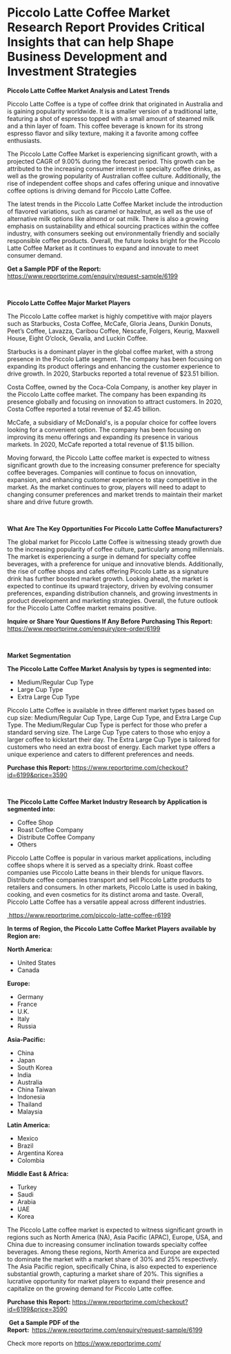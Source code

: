 <p><h1>Piccolo Latte Coffee Market Research Report Provides Critical Insights that can help Shape Business Development and Investment Strategies</h1></p><p><strong>Piccolo Latte Coffee Market Analysis and Latest Trends</strong></p>
<p><p>Piccolo Latte Coffee is a type of coffee drink that originated in Australia and is gaining popularity worldwide. It is a smaller version of a traditional latte, featuring a shot of espresso topped with a small amount of steamed milk and a thin layer of foam. This coffee beverage is known for its strong espresso flavor and silky texture, making it a favorite among coffee enthusiasts.</p><p>The Piccolo Latte Coffee Market is experiencing significant growth, with a projected CAGR of 9.00% during the forecast period. This growth can be attributed to the increasing consumer interest in specialty coffee drinks, as well as the growing popularity of Australian coffee culture. Additionally, the rise of independent coffee shops and cafes offering unique and innovative coffee options is driving demand for Piccolo Latte Coffee.</p><p>The latest trends in the Piccolo Latte Coffee Market include the introduction of flavored variations, such as caramel or hazelnut, as well as the use of alternative milk options like almond or oat milk. There is also a growing emphasis on sustainability and ethical sourcing practices within the coffee industry, with consumers seeking out environmentally friendly and socially responsible coffee products. Overall, the future looks bright for the Piccolo Latte Coffee Market as it continues to expand and innovate to meet consumer demand.</p></p>
<p><strong>Get a Sample PDF of the Report:&nbsp;</strong> <a href="https://www.reportprime.com/enquiry/request-sample/6199">https://www.reportprime.com/enquiry/request-sample/6199</a></p>
<p>&nbsp;</p>
<p><strong>Piccolo Latte Coffee Major Market Players</strong></p>
<p><p>The Piccolo Latte coffee market is highly competitive with major players such as Starbucks, Costa Coffee, McCafe, Gloria Jeans, Dunkin Donuts, Peet’s Coffee, Lavazza, Caribou Coffee, Nescafe, Folgers, Keurig, Maxwell House, Eight O’clock, Gevalia, and Luckin Coffee.</p><p>Starbucks is a dominant player in the global coffee market, with a strong presence in the Piccolo Latte segment. The company has been focusing on expanding its product offerings and enhancing the customer experience to drive growth. In 2020, Starbucks reported a total revenue of $23.51 billion.</p><p>Costa Coffee, owned by the Coca-Cola Company, is another key player in the Piccolo Latte coffee market. The company has been expanding its presence globally and focusing on innovation to attract customers. In 2020, Costa Coffee reported a total revenue of $2.45 billion.</p><p>McCafe, a subsidiary of McDonald's, is a popular choice for coffee lovers looking for a convenient option. The company has been focusing on improving its menu offerings and expanding its presence in various markets. In 2020, McCafe reported a total revenue of $1.15 billion.</p><p>Moving forward, the Piccolo Latte coffee market is expected to witness significant growth due to the increasing consumer preference for specialty coffee beverages. Companies will continue to focus on innovation, expansion, and enhancing customer experience to stay competitive in the market. As the market continues to grow, players will need to adapt to changing consumer preferences and market trends to maintain their market share and drive future growth.</p></p>
<p>&nbsp;</p>
<p><strong>What Are The Key Opportunities For Piccolo Latte Coffee Manufacturers?</strong></p>
<p><p>The global market for Piccolo Latte Coffee is witnessing steady growth due to the increasing popularity of coffee culture, particularly among millennials. The market is experiencing a surge in demand for specialty coffee beverages, with a preference for unique and innovative blends. Additionally, the rise of coffee shops and cafes offering Piccolo Latte as a signature drink has further boosted market growth. Looking ahead, the market is expected to continue its upward trajectory, driven by evolving consumer preferences, expanding distribution channels, and growing investments in product development and marketing strategies. Overall, the future outlook for the Piccolo Latte Coffee market remains positive.</p></p>
<p><strong>Inquire or Share Your Questions If Any Before Purchasing This Report:</strong> <a href="https://www.reportprime.com/enquiry/pre-order/6199">https://www.reportprime.com/enquiry/pre-order/6199</a></p>
<p>&nbsp;</p>
<p><strong>Market Segmentation</strong></p>
<p><strong>The Piccolo Latte Coffee Market Analysis by types is segmented into:</strong></p>
<p><ul><li>Medium/Regular Cup Type</li><li>Large Cup Type</li><li>Extra Large Cup Type</li></ul></p>
<p><p>Piccolo Latte Coffee is available in three different market types based on cup size: Medium/Regular Cup Type, Large Cup Type, and Extra Large Cup Type. The Medium/Regular Cup Type is perfect for those who prefer a standard serving size. The Large Cup Type caters to those who enjoy a larger coffee to kickstart their day. The Extra Large Cup Type is tailored for customers who need an extra boost of energy. Each market type offers a unique experience and caters to different preferences and needs.</p></p>
<p><strong>Purchase this Report:&nbsp;</strong><a href="https://www.reportprime.com/checkout?id=6199&price=3590">https://www.reportprime.com/checkout?id=6199&price=3590</a></p>
<p>&nbsp;</p>
<p><strong>The Piccolo Latte Coffee Market Industry Research by Application is segmented into:</strong></p>
<p><ul><li>Coffee Shop</li><li>Roast Coffee Company</li><li>Distribute Coffee Company</li><li>Others</li></ul></p>
<p><p>Piccolo Latte Coffee is popular in various market applications, including coffee shops where it is served as a specialty drink. Roast coffee companies use Piccolo Latte beans in their blends for unique flavors. Distribute coffee companies transport and sell Piccolo Latte products to retailers and consumers. In other markets, Piccolo Latte is used in baking, cooking, and even cosmetics for its distinct aroma and taste. Overall, Piccolo Latte Coffee has a versatile appeal across different industries.</p></p>
<p><a href="https://www.reportprime.com/piccolo-latte-coffee-r6199">&nbsp;https://www.reportprime.com/piccolo-latte-coffee-r6199</a></p>
<p><strong>In terms of Region, the Piccolo Latte Coffee Market Players available by Region are:</strong></p>
<p>
    <p> <strong> North America: </strong>
        <ul>
            <li>United States</li>
            <li>Canada</li>
        </ul>
        </p> 
    <p> <strong> Europe: </strong>
        <ul>
            <li>Germany</li>
            <li>France</li>
            <li>U.K.</li>
            <li>Italy</li>
            <li>Russia</li>
        </ul>
        </p> 
    <p> <strong> Asia-Pacific: </strong>
        <ul>
            <li>China</li>
            <li>Japan</li>
            <li>South Korea</li>
            <li>India</li>
            <li>Australia</li>
            <li>China Taiwan</li>
            <li>Indonesia</li>
            <li>Thailand</li>
            <li>Malaysia</li>
        </ul>
        </p> 
    <p> <strong> Latin America: </strong>
        <ul>
            <li>Mexico</li>
            <li>Brazil</li>
            <li>Argentina Korea</li>
            <li>Colombia</li>
        </ul>
        </p> 
    <p> <strong> Middle East & Africa: </strong>
        <ul>
            <li>Turkey</li>
            <li>Saudi</li>
            <li>Arabia</li>
            <li>UAE</li>
            <li>Korea</li>
        </ul>
    </p>
    </p>
<p><p>The Piccolo Latte coffee market is expected to witness significant growth in regions such as North America (NA), Asia Pacific (APAC), Europe, USA, and China due to increasing consumer inclination towards specialty coffee beverages. Among these regions, North America and Europe are expected to dominate the market with a market share of 30% and 25% respectively. The Asia Pacific region, specifically China, is also expected to experience substantial growth, capturing a market share of 20%. This signifies a lucrative opportunity for market players to expand their presence and capitalize on the growing demand for Piccolo Latte coffee.</p></p>
<p><strong>Purchase this Report: </strong><a href="https://www.reportprime.com/checkout?id=6199&price=3590">https://www.reportprime.com/checkout?id=6199&price=3590</a></p>
<p>&nbsp;<strong>Get a Sample PDF of the Report:&nbsp;&nbsp;</strong><a href="https://www.reportprime.com/enquiry/request-sample/6199">https://www.reportprime.com/enquiry/request-sample/6199</a></p>
<p><strong></strong></p>
<p>Check more reports on <a href="https://www.reportprime.com/">https://www.reportprime.com/</a></p>